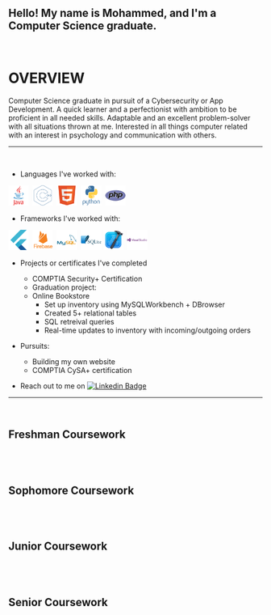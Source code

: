 ## Hello! My name is Mohammed, and I'm a Computer Science graduate.

<br>

# OVERVIEW
Computer Science graduate in pursuit of a Cybersecurity or App Development. A quick learner and a perfectionist with ambition to be proficient in all needed skills. Adaptable and an excellent problem-solver with all situations thrown at me. Interested in all things computer related with an interest in psychology and communication with others.

---
<br>

- Languages I've worked with:
<div>
    <img src="https://github.com/devicons/devicon/blob/master/icons/java/java-original-wordmark.svg" title="Java" alt="Java" width="40" height="40"/>&nbsp;
    <img src="https://github.com/devicons/devicon/blob/master/icons/cplusplus/cplusplus-line.svg"  title="Cplusplus" alt="C++" width="40" height="40"/>&nbsp;
    <img src="https://github.com/devicons/devicon/blob/master/icons/html5/html5-original.svg" title="HTML5" alt="HTML" width="40" height="40"/>&nbsp;
    <img src="https://github.com/devicons/devicon/blob/master/icons/python/python-original-wordmark.svg" title="Python" alt="py" width="40" height="40"/>&nbsp;
    <img src="https://github.com/devicons/devicon/blob/master/icons/php/php-original.svg" title="PHP" alt="PHP" width="40" height="40"/>&nbsp;
</div>



- Frameworks I've worked with:
<div>
    <img src="https://github.com/devicons/devicon/blob/master/icons/flutter/flutter-original.svg" title="Flutter" alt="Flutter" width="40" height="40"/>&nbsp;
    <img src="https://github.com/devicons/devicon/blob/master/icons/firebase/firebase-plain-wordmark.svg" title="Firebase" alt="Firebase" width="40" height="40"/>&nbsp;
    <img src="https://github.com/devicons/devicon/blob/master/icons/mysql/mysql-original-wordmark.svg" title="MySQL" alt="MySQL" width="40" height="40"/>&nbsp;
    <img src="https://github.com/devicons/devicon/blob/master/icons/sqlite/sqlite-original-wordmark.svg" title="SQLite" **alt="Sqlite" width="40" height="40"/>
    <img src="https://github.com/devicons/devicon/blob/master/icons/xcode/xcode-original.svg" title="Xcode"  alt="Xcode" width="40" height="40"/>&nbsp;
    <img src="https://github.com/devicons/devicon/blob/master/icons/visualstudio/visualstudio-plain-wordmark.svg" title="VisualStudio"  alt="VStudio" width="40" height="40"/>&nbsp;

</div>

- Projects or certificates I've completed
    - COMPTIA Security+ Certification
    - Graduation project: 
    - Online Bookstore
        * Set up inventory using MySQLWorkbench + DBrowser
        * Created 5+ relational tables
        * SQL retreival queries
        * Real-time updates to inventory with incoming/outgoing orders

- Pursuits:
    - Building my own website 
    - COMPTIA CySA+ certification 
    

- Reach out to me on [![Linkedin Badge](https://img.shields.io/badge/LinkedIn-blue?logo=linkedin&logoColor=white&style=for-the-badge)](https://www.linkedin.com/in/mohammed-salaam-16b670245/)


---
<br>

## Freshman Coursework

#
# 
#
#

<br>

## Sophomore Coursework

#
#
#
#

<br>

## Junior Coursework

#
#
#
#

<br>

## Senior Coursework

#
#
#
#
